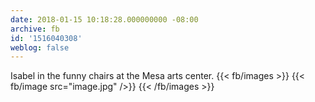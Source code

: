 ```yaml
---
date: 2018-01-15 10:18:28.000000000 -08:00
archive: fb
id: '1516040308'
weblog: false
---
```


Isabel in the funny chairs at the Mesa arts center.
{{< fb/images >}}
{{< fb/image src="image.jpg" />}}
{{< /fb/images >}}
